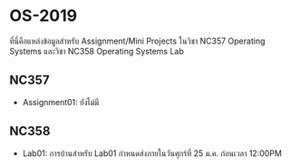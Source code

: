 # OS-2019
ที่นี่คือแหล่งข้อมูลสำหรับ Assignment/Mini Projects ในวิชา NC357 Operating Systems และวิชา NC358 Operating Systems Lab

## NC357
- Assignment01: ยังไม่มี

## NC358
- Lab01: การบ้านสำหรับ Lab01 กำหนดส่งภายในวันศุกร์ที่ 25 ม.ค. ก่อนเวลา 12:00PM

